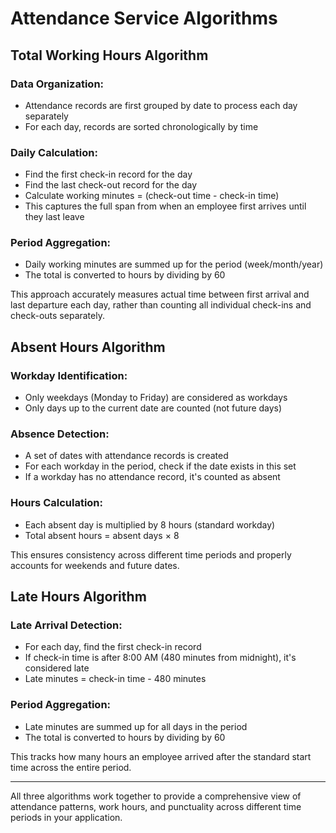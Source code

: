 # Attendance Service Algorithms

## Total Working Hours Algorithm

### Data Organization:
- Attendance records are first grouped by date to process each day separately
- For each day, records are sorted chronologically by time

### Daily Calculation:
- Find the first check-in record for the day
- Find the last check-out record for the day
- Calculate working minutes = (check-out time - check-in time)
- This captures the full span from when an employee first arrives until they last leave

### Period Aggregation:
- Daily working minutes are summed up for the period (week/month/year)
- The total is converted to hours by dividing by 60

This approach accurately measures actual time between first arrival and last departure each day, rather than counting all individual check-ins and check-outs separately.

## Absent Hours Algorithm

### Workday Identification:
- Only weekdays (Monday to Friday) are considered as workdays
- Only days up to the current date are counted (not future days)

### Absence Detection:
- A set of dates with attendance records is created
- For each workday in the period, check if the date exists in this set
- If a workday has no attendance record, it's counted as absent

### Hours Calculation:
- Each absent day is multiplied by 8 hours (standard workday)
- Total absent hours = absent days × 8

This ensures consistency across different time periods and properly accounts for weekends and future dates.

## Late Hours Algorithm

### Late Arrival Detection:
- For each day, find the first check-in record
- If check-in time is after 8:00 AM (480 minutes from midnight), it's considered late
- Late minutes = check-in time - 480 minutes

### Period Aggregation:
- Late minutes are summed up for all days in the period
- The total is converted to hours by dividing by 60

This tracks how many hours an employee arrived after the standard start time across the entire period.

---

All three algorithms work together to provide a comprehensive view of attendance patterns, work hours, and punctuality across different time periods in your application.